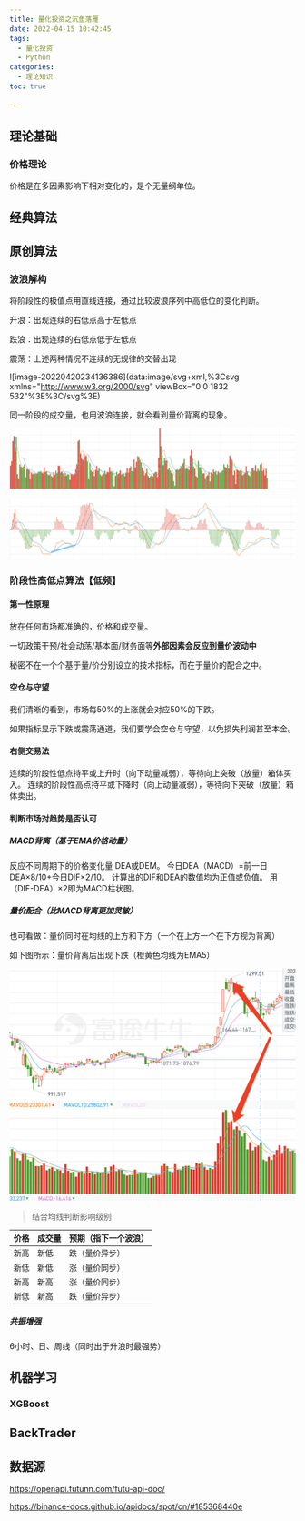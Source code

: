 ```yaml
---
title: 量化投资之沉鱼落雁
date: 2022-04-15 10:42:45
tags:
  - 量化投资
  - Python
categories:
  - 理论知识
toc: true

---
```


## 理论基础

### 价格理论

价格是在多因素影响下相对变化的，是个无量纲单位。

## 经典算法



## 原创算法

### 波浪解构

将阶段性的极值点用直线连接，通过比较波浪序列中高低位的变化判断。

升浪：出现连续的右低点高于左低点

跌浪：出现连续的右低点低于左低点

震荡：上述两种情况不连续的无规律的交替出现

![image-20220420234136386](data:image/svg+xml,%3Csvg xmlns="http://www.w3.org/2000/svg" viewBox="0 0 1832 532"%3E%3C/svg%3E)

同一阶段的成交量，也用波浪连接，就会看到量价背离的现象。

![image-20220420235127104](images/image-20220420235127104.png)

![image-20220420234834247](images/image-20220420234834247.png)

### 阶段性高低点算法【低频】

#### 第一性原理

放在任何市场都准确的，价格和成交量。

一切政策干预/社会动荡/基本面/财务面等**外部因素会反应到量价波动中**

秘密不在一个个基于量/价分别设立的技术指标，而在于量价的配合之中。

#### 空仓与守望

我们清晰的看到，市场每50%的上涨就会对应50%的下跌。

如果指标显示下跌或震荡通道，我们要学会空仓与守望，以免损失利润甚至本金。

#### 右侧交易法

连续的阶段性低点持平或上升时（向下动量减弱），等待向上突破（放量）箱体买入。
连续的阶段性高点持平或下降时（向上动量减弱），等待向下突破（放量）箱体卖出。

#### 判断市场对趋势是否认可

##### MACD背离（基于EMA价格动量）

反应不同周期下的价格变化量
DEA或DEM。
今日DEA（MACD）=前一日DEA×8/10+今日DIF×2/10。
计算出的DIF和DEA的数值均为正值或负值。 
用（DIF-DEA）×2即为MACD柱状图。

##### 量价配合（比MACD背离更加灵敏）

也可看做：量价同时在均线的上方和下方（一个在上方一个在下方视为背离）

如下图所示：量价背离后出现下跌（橙黄色均线为EMA5）

<img src="images/image-20220421011738363.png" alt="image-20220421011738363" style="zoom:67%;" />

> 结合均线判断影响级别

| 价格 | 成交量 | 预期（指下一个波浪） |
| ---- | ------ | -------------------- |
| 新高 | 新低   | 跌（量价异步）       |
| 新低 | 新低   | 涨（量价同步）       |
| 新高 | 新高   | 涨（量价同步）       |
| 新低 | 新高   | 跌（量价异步）       |

##### 共振增强

6小时、日、周线（同时出于升浪时最强势）

## 机器学习

### XGBoost

## BackTrader

## 数据源

https://openapi.futunn.com/futu-api-doc/

https://binance-docs.github.io/apidocs/spot/cn/#185368440e

